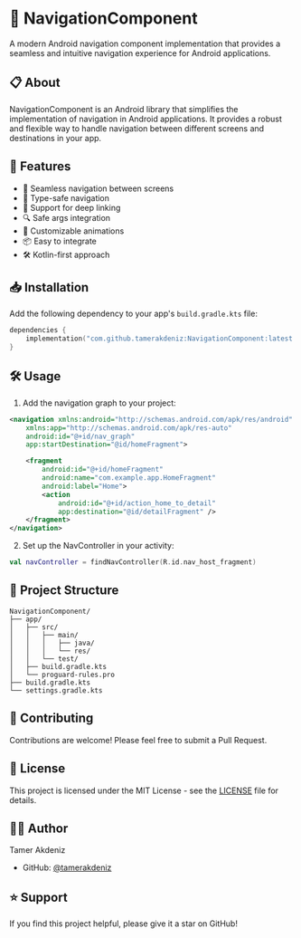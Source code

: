 # 🧭 NavigationComponent

A modern Android navigation component implementation that provides a seamless and intuitive navigation experience for Android applications.

## 📋 About

NavigationComponent is an Android library that simplifies the implementation of navigation in Android applications. It provides a robust and flexible way to handle navigation between different screens and destinations in your app.

## 🚀 Features

- 🔄 Seamless navigation between screens
- 🎯 Type-safe navigation
- 📱 Support for deep linking
- 🔍 Safe args integration
- 🎨 Customizable animations
- 📦 Easy to integrate
- 🛠️ Kotlin-first approach

## 📥 Installation

Add the following dependency to your app's `build.gradle.kts` file:

```kotlin
dependencies {
    implementation("com.github.tamerakdeniz:NavigationComponent:latest.version")
}
```

## 🛠️ Usage

1. Add the navigation graph to your project:

```xml
<navigation xmlns:android="http://schemas.android.com/apk/res/android"
    xmlns:app="http://schemas.android.com/apk/res-auto"
    android:id="@+id/nav_graph"
    app:startDestination="@id/homeFragment">

    <fragment
        android:id="@+id/homeFragment"
        android:name="com.example.app.HomeFragment"
        android:label="Home">
        <action
            android:id="@+id/action_home_to_detail"
            app:destination="@id/detailFragment" />
    </fragment>
</navigation>
```

2. Set up the NavController in your activity:

```kotlin
val navController = findNavController(R.id.nav_host_fragment)
```

## 📁 Project Structure

```
NavigationComponent/
├── app/
│   ├── src/
│   │   ├── main/
│   │   │   ├── java/
│   │   │   └── res/
│   │   └── test/
│   ├── build.gradle.kts
│   └── proguard-rules.pro
├── build.gradle.kts
└── settings.gradle.kts
```

## 🤝 Contributing

Contributions are welcome! Please feel free to submit a Pull Request.

## 📝 License

This project is licensed under the MIT License - see the [LICENSE](LICENSE) file for details.

## 👨‍💻 Author

Tamer Akdeniz

- GitHub: [@tamerakdeniz](https://github.com/tamerakdeniz)

## ⭐ Support

If you find this project helpful, please give it a star on GitHub!
